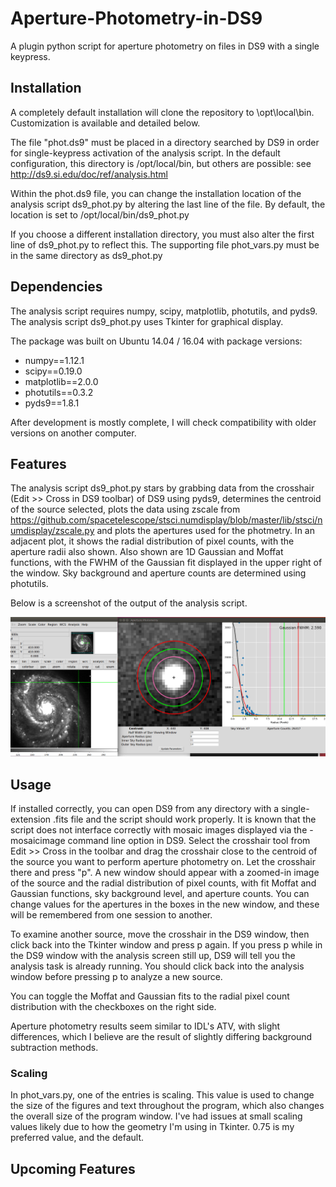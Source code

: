 # Aperture-Photometry-in-DS9
A plugin python script for aperture photometry on files in DS9 with a single keypress.

## Installation
A completely default installation will clone the repository to \opt\local\bin. Customization is available and detailed below. 

The file "phot.ds9" must be placed in a directory searched by DS9 in order for single-keypress activation of the analysis script. In the default configuration, this directory is /opt/local/bin, but others are possible: see http://ds9.si.edu/doc/ref/analysis.html

Within the phot.ds9 file, you can change the installation location of the analysis script ds9_phot.py by altering the last line of the file. By default, the location is set to /opt/local/bin/ds9\_phot.py

If you choose a different installation directory, you must also alter the first line of ds9_phot.py to reflect this. The supporting file phot\_vars.py must be in the same directory as ds9\_phot.py

## Dependencies
The analysis script requires numpy, scipy, matplotlib, photutils, and pyds9. The analysis script ds9\_phot.py uses Tkinter for graphical display. 

The package was built on Ubuntu 14.04 / 16.04 with package versions:
  * numpy==1.12.1
  * scipy==0.19.0
  * matplotlib==2.0.0
  * photutils==0.3.2
  * pyds9==1.8.1


After development is mostly complete, I will check compatibility with older versions on another computer.

## Features
The analysis script ds9\_phot.py stars by grabbing data from the crosshair (Edit >> Cross in DS9 toolbar) of DS9 using pyds9, determines the centroid of the source selected, plots the data using zscale from https://github.com/spacetelescope/stsci.numdisplay/blob/master/lib/stsci/numdisplay/zscale.py and plots the apertures used for the photmetry. In an adjacent plot, it shows the radial distribution of pixel counts, with the aperture radii also shown. Also shown are 1D Gaussian and Moffat functions, with the FWHM of the Gaussian fit displayed in the upper right of the window. Sky background and aperture counts are determined using photutils.

Below is a screenshot of the output of the analysis script.

![Alt text](test.png)

## Usage
If installed correctly, you can open DS9 from any directory with a single-extension .fits file and the script should work properly. It is known that the script does not interface correctly with mosaic images displayed via the -mosaicimage command line option in DS9. Select the crosshair tool from Edit >> Cross in the toolbar and drag the crosshair close to the centroid of the source you want to perform aperture photometry on. Let the crosshair there and press "p". A new window should appear with a zoomed-in image of the source and the radial distribution of pixel counts, with fit Moffat and Gaussian functions, sky background level, and aperture counts. You can change values for the apertures in the boxes in the new window, and these will be remembered from one session to another. 

To examine another source, move the crosshair in the DS9 window, then click back into the Tkinter window and press p again. If you press p while in the DS9 window with the analysis screen still up, DS9 will tell you the analysis task is already running. You should click back into the analysis window before pressing p to analyze a new source. 

You can toggle the Moffat and Gaussian fits to the radial pixel count distribution with the checkboxes on the right side.

Aperture photometry results seem similar to IDL's ATV, with slight differences, which I believe are the result of slightly differing background subtraction methods.

### Scaling
In phot_vars.py, one of the entries is scaling. This value is used to change the size of the figures and text throughout the program, which also changes the overall size of the program window. I've had issues at small scaling values likely due to how the geometry I'm using in Tkinter. 0.75 is my preferred value, and the default.

## Upcoming Features
